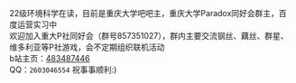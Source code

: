 22级环境科学在读，目前是重庆大学吧吧主，重庆大学Paradox同好会群主，百度运营实习中  
欢迎加入重大P社同好会（群号857351027），群内主要交流钢丝、藕丝、群星、维多利亚等P社游戏，会不定期组织联机活动  
b站主页：[483487446](https://space.bilibili.com/483487446)  
QQ：`2603046554`
祝事事顺利:)